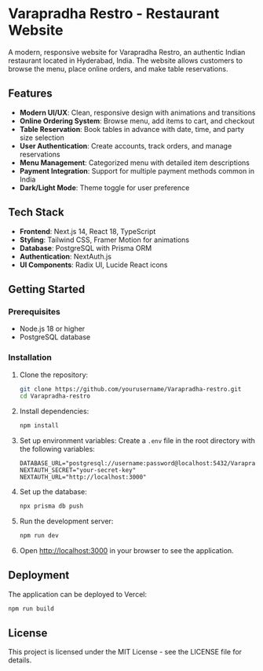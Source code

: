 # Varapradha Restro - Restaurant Website

A modern, responsive website for Varapradha Restro, an authentic Indian restaurant located in Hyderabad, India. The website allows customers to browse the menu, place online orders, and make table reservations.

## Features

- **Modern UI/UX**: Clean, responsive design with animations and transitions
- **Online Ordering System**: Browse menu, add items to cart, and checkout
- **Table Reservation**: Book tables in advance with date, time, and party size selection
- **User Authentication**: Create accounts, track orders, and manage reservations
- **Menu Management**: Categorized menu with detailed item descriptions
- **Payment Integration**: Support for multiple payment methods common in India
- **Dark/Light Mode**: Theme toggle for user preference

## Tech Stack

- **Frontend**: Next.js 14, React 18, TypeScript
- **Styling**: Tailwind CSS, Framer Motion for animations
- **Database**: PostgreSQL with Prisma ORM
- **Authentication**: NextAuth.js
- **UI Components**: Radix UI, Lucide React icons

## Getting Started

### Prerequisites

- Node.js 18 or higher
- PostgreSQL database

### Installation

1. Clone the repository:
   ```bash
   git clone https://github.com/yourusername/Varapradha-restro.git
   cd Varapradha-restro
   ```

2. Install dependencies:
   ```bash
   npm install
   ```

3. Set up environment variables:
   Create a `.env` file in the root directory with the following variables:
   ```
   DATABASE_URL="postgresql://username:password@localhost:5432/Varapradha_restro"
   NEXTAUTH_SECRET="your-secret-key"
   NEXTAUTH_URL="http://localhost:3000"
   ```

4. Set up the database:
   ```bash
   npx prisma db push
   ```

5. Run the development server:
   ```bash
   npm run dev
   ```

6. Open [http://localhost:3000](http://localhost:3000) in your browser to see the application.

## Deployment

The application can be deployed to Vercel:

```bash
npm run build
```

## License

This project is licensed under the MIT License - see the LICENSE file for details.